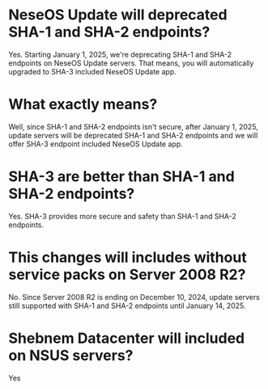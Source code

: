 # NeseOS Update will deprecated SHA-1 and SHA-2 endpoints?

Yes. Starting January 1, 2025, we're deprecating SHA-1 and SHA-2 endpoints on NeseOS Update servers. That means, you will automatically upgraded to SHA-3 included NeseOS Update app. 

# What exactly means?

Well, since SHA-1 and SHA-2 endpoints isn't secure, after January 1, 2025, update servers will be deprecated SHA-1 and SHA-2 endpoints and we will offer SHA-3 endpoint included NeseOS Update app. 

# SHA-3 are better than SHA-1 and SHA-2 endpoints?

Yes. SHA-3 provides more secure and safety than SHA-1 and SHA-2 endpoints. 

# This changes will includes without service packs on Server 2008 R2?

No. Since Server 2008 R2 is ending on December 10, 2024, update servers still supported with SHA-1 and SHA-2 endpoints until January 14, 2025.

# Shebnem Datacenter will included on NSUS servers?

Yes
